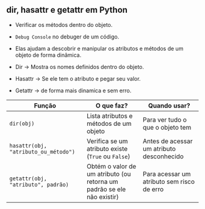 ## dir, hasattr e getattr em Python
- Verificar os métodos dentro do objeto.
- `Debug Console` no debuger de um código.

- Elas ajudam a descobrir e manipular os atributos e métodos de um objeto de forma dinâmica.  

- Dir -> Mostra os nomes definidos dentro do objeto.
- Hasattr -> Se ele tem o atributo e pegar seu valor.
- Getattr -> de forma mais dinamica e sem erro. 


| Função | O que faz? | Quando usar? |
|--------|-----------|--------------|
| `dir(obj)`  | Lista atributos e métodos de um objeto | Para ver tudo o que o objeto tem |
| `hasattr(obj, "atributo_ou_método")` | Verifica se um atributo existe (`True` ou `False`) | Antes de acessar um atributo desconhecido |
| `getattr(obj, "atributo", padrão)` | Obtém o valor de um atributo (ou retorna um padrão se ele não existir) | Para acessar um atributo sem risco de erro |

